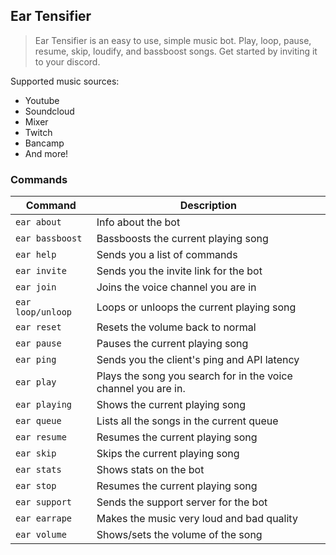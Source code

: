 ## Ear Tensifier
>Ear Tensifier is an easy to use, simple music bot. Play, loop, pause, resume, skip, loudify, and bassboost songs.  Get started by inviting it to your discord.

Supported music sources:
- Youtube
- Soundcloud
- Mixer
- Twitch
- Bancamp
- And more!

### Commands

Command | Description
--- | ---
`ear about` | Info about the bot
`ear bassboost` | Bassboosts the current playing song
`ear help` | Sends you a list of commands
`ear invite` | Sends you the invite link for the bot
`ear join` | Joins the voice channel you are in
`ear loop/unloop` | Loops or unloops the current playing song
`ear reset` | Resets the volume back to normal
`ear pause` | Pauses the current playing song
`ear ping` | Sends you the client's ping and API latency
`ear play` | Plays the song you search for in the voice channel you are in.
`ear playing` | Shows the current playing song
`ear queue` | Lists all the songs in the current queue
`ear resume` | Resumes the current playing song
`ear skip` | Skips the current playing song
`ear stats` | Shows stats on the bot
`ear stop` | Resumes the current playing song
`ear support` | Sends the support server for the bot
`ear earrape` | Makes the music very loud and bad quality
`ear volume` | Shows/sets the volume of the song